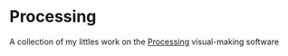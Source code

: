 # Processing
A collection of my littles work on the [Processing](https://processing.org/) visual-making software
